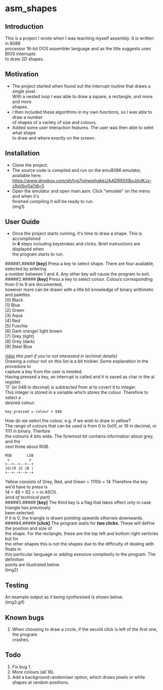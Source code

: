 # asm_shapes


## Introduction
This is a project I wrote when I was teaching myself assembly. It is written in 8086  
processor 16-bit DOS assembler language and as the title suggests uses BIOS interrupts  
to draw 2D shapes.

## Motivation
* The project started when found out the interrupt routine that draws a single pixel.   
  With a nested loop I was able to draw a square, a rectangle, and more and more  
 shapes.    
* I then included these algorithms in my own functions, so I was able to draw a number  
  of shapes of a variety of size and colours.  
* Added some user interaction features. The user was then able to selet what shape  
  to draw and where exactly on the screen.

## Installation
* Clone the project.
* The source code is compiled and run on the emu8086 emulator, available here:
  https://www.dropbox.com/sh/tvg7johwjqhqkkz/AADR9SXBoJdvlKJy-z9sVbyGa?dl=0
* Open the emulator and open main.asm. Click "emulate" on the menu and when it's  
  finished compiling it will be ready to run.  
(img1)

## User Guide
* Once the project starts running, it's time to draw a shape. This is accomplished  
in **4** steps including keystrokes and clicks. Brief instructions are displayed when  
the program starts to run.  

#####1.#####
**[key]** Press a key to select shape. There are four available, selected by entering  
  a number between 1 and 4. Any other key will cause the program to exit.    
#####2.#####
**[key]** Press a key to select colour. Colours corresponding from 0 to 9 are documented,  
      however more can be drawn with a litle bit knowledge of binary arithmetic and palettes.  
    [0] Black  
    [1] Blue  
    [2] Green  
    [3] Aqua  
    [4] Red  
    [5] Fuschia  
    [6] Dark orange/ light brown  
    [7] Grey (light)  
    [8] Grey (dark)  
    [9] Steel Blue  

*([skip](#end) this part if you're not interested in techinal details)*  
   Drawing a colour not on this list is a bit trickier. Some explanation in the procedure to  
   capture a key from the user is needed.  
   Having pressed a key, an interrupt is called and it is saved as char in the al register.  
   '0' (or 048 in decimal) is subtracted from al to covert it to integer.  
   This integer is stored in a variable which stores the colour. Therefore to select a  
   desired colour:

```
key_pressed = colour + 048
```
   How do we select the colour, e.g. if we wish to draw in yellow?  
   The range of colours that can be used is from 0 to 0x0f, or 16 in decimal, or 1111 in binary.
   Therfore  
   the colouris 4 bits wide. The foremost bit contains information about grey, and the  
   next three about RGB. 
```
MSB       LSB
 v         v       
+--+--+--+--+
|Gr|R |G |B |
+--+--+--+--+
```
  
  Yellow consists of Grey, Red, and Green = 1110b = 14
  Therefore the key we'd have to press is  
  14 + 48 = 62 = > in ASCII.  
*<a id="end">(end of technical part)</a>*  
#####3.#####
**[key]** The third key is a flag that takes effect only in case triangle has previously  
      been selected.  
      If it is 0, the triangle is drawn pointing upwards otherwis downwards.  
#####4.#####
**[click]** The program waits for **two clicks**. These will define the position and size of  
   the shape. For the rectangle, these are the top left and bottom right verticles but for  
   the other shapes this is not the shapes due to the difficulty of dealing with floats in  
   this particular language or adding exessive complexity to the program. The definition  
   points are illustrated below.  
   (img2)

## Testing
An example output as it being synthesised is shown below.  
(img3.gif)

## Known bugs
1. When choosing to draw a circle, if the secold click is left of the first one, the program  
   crashes.

## Todo
1. Fix bug 1.
2. More colours (all 16).
3. Add a background randomiser option, which draws pixels or while shapes at random positions.
